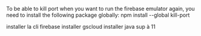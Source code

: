 To be able to kill port when you want to run the firebase emulator again, you need to install the following package globally:
npm install --global kill-port

installer la cli firebase
installer gscloud
installer java sup à 11